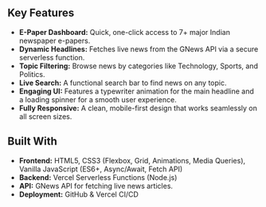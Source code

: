 ## Key Features

* **E-Paper Dashboard:** Quick, one-click access to 7+ major Indian newspaper e-papers.
* **Dynamic Headlines:** Fetches live news from the GNews API via a secure serverless function.
* **Topic Filtering:** Browse news by categories like Technology, Sports, and Politics.
* **Live Search:** A functional search bar to find news on any topic.
* **Engaging UI:** Features a typewriter animation for the main headline and a loading spinner for a smooth user experience.
* **Fully Responsive:** A clean, mobile-first design that works seamlessly on all screen sizes.

## Built With

* **Frontend:** HTML5, CSS3 (Flexbox, Grid, Animations, Media Queries), Vanilla JavaScript (ES6+, Async/Await, Fetch API)
* **Backend:** Vercel Serverless Functions (Node.js)
* **API:** GNews API for fetching live news articles.
* **Deployment:** GitHub & Vercel CI/CD
